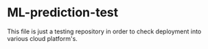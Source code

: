 # ML-prediction-test
This file is just a testing repository in order to check deployment into various cloud platform's.
